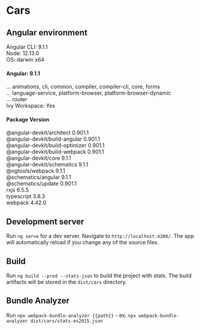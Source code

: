 # Cars

## Angular environment

Angular CLI: 9.1.1  
Node: 12.13.0  
OS: darwin x64  

#### Angular: 9.1.1  
... animations, cli, common, compiler, compiler-cli, core, forms  
... language-service, platform-browser, platform-browser-dynamic  
... router  
Ivy Workspace: Yes  

#### Package  Version
@angular-devkit/architect  0.901.1  
@angular-devkit/build-angular  0.901.1  
@angular-devkit/build-optimizer  0.901.1  
@angular-devkit/build-webpack  0.901.1  
@angular-devkit/core 9.1.1  
@angular-devkit/schematics 9.1.1  
@ngtools/webpack 9.1.1  
@schematics/angular  9.1.1  
@schematics/update 0.901.1  
rxjs 6.5.5  
typescript 3.8.3  
webpack  4.42.0  

## Development server

Run `ng serve` for a dev server. Navigate to `http://localhost:4200/`. The app will automatically reload if you change any of the source files.

## Build

Run `ng build --prod --stats-json` to build the project with stats. The build artifacts will be stored in the `dist/cars` directory.

## Bundle Analyzer 

Run `npx webpack-bundle-analyzer {{path}}` - ex. `npx webpack-bundle-analyzer dist/cars/stats-es2015.json`
